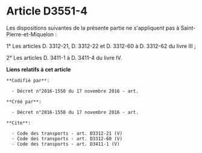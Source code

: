# Article D3551-4

Les dispositions suivantes de la présente partie ne s'appliquent pas à Saint-Pierre-et-Miquelon : 

1° Les articles D. 3312-21, D. 3312-22 et D. 3312-60 à D. 3312-62 du livre III ; 

2° Les articles D. 3411-1 à D. 3411-4 du livre IV.

**Liens relatifs à cet article**

	**Codifié par**:

	  - Décret n°2016-1550 du 17 novembre 2016 - art.

	**Créé par**:

	  - Décret n°2016-1550 du 17 novembre 2016 - art.

	**Cite**:

	  - Code des transports - art. D3312-21 (V)
	  - Code des transports - art. D3312-60 (V)
	  - Code des transports - art. D3411-1 (V)
